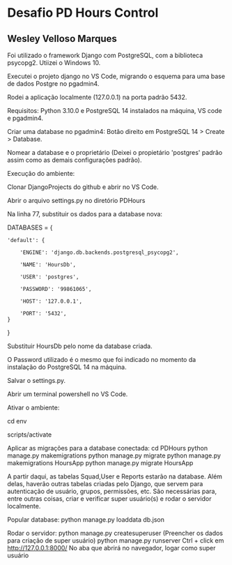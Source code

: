 # Desafio PD Hours Control
## Wesley Velloso Marques

Foi utilizado o framework Django com PostgreSQL, com a biblioteca psycopg2. Utiizei o Windows 10.

Executei o projeto django no VS Code, migrando o esquema para uma base de dados Postgre no pgadmin4. 

Rodei a aplicação localmente (127.0.0.1) na porta padrão 5432.

Requisitos: Python 3.10.0 e PostgreSQL 14 instalados na máquina, VS code e pgadmin4.

Criar uma database no pgadmin4: Botão direito em PostgreSQL 14 > Create > Database.

Nomear a database e o proprietário (Deixei o propietário 'postgres' padrão assim como as demais configurações padrão).

Execução do ambiente:

Clonar DjangoProjects do github e abrir no VS Code.

Abrir o arquivo settings.py no diretório PDHours

Na linha 77, substituir os dados para a database nova:

DATABASES = {

    'default': {

        'ENGINE': 'django.db.backends.postgresql_psycopg2',

        'NAME': 'HoursDb', 

        'USER': 'postgres', 

        'PASSWORD': '99861065',

        'HOST': '127.0.0.1',

        'PORT': '5432',
    }
}

Substituir HoursDb pelo nome da database criada. 

O Password utilizado é o mesmo que foi indicado no momento da instalação do PostgreSQL 14 na máquina.

Salvar o settings.py.

Abrir um terminal powershell no VS Code.

Ativar o ambiente:

cd env 

scripts/activate 

Aplicar as migrações para a database conectada:
cd PDHours 
python manage.py makemigrations
python manage.py migrate
python manage.py makemigrations HoursApp
python manage.py migrate HoursApp

A partir daqui, as tabelas Squad,User e Reports estarão na database.
Além delas, haverão outras tabelas criadas pelo Django, que servem para autenticação de usuário, grupos, permissões, etc.
São necessárias para, entre outras coisas, criar e verificar super usuário(s) e rodar o servidor localmente.

Popular database:
python manage.py loaddata db.json 

Rodar o servidor:
python manage.py createsuperuser
(Preencher os dados para criação de super usuário)
python manage.py runserver
Ctrl + click em http://127.0.0.1:8000/
No aba que abrirá no navegador, logar como super usuário